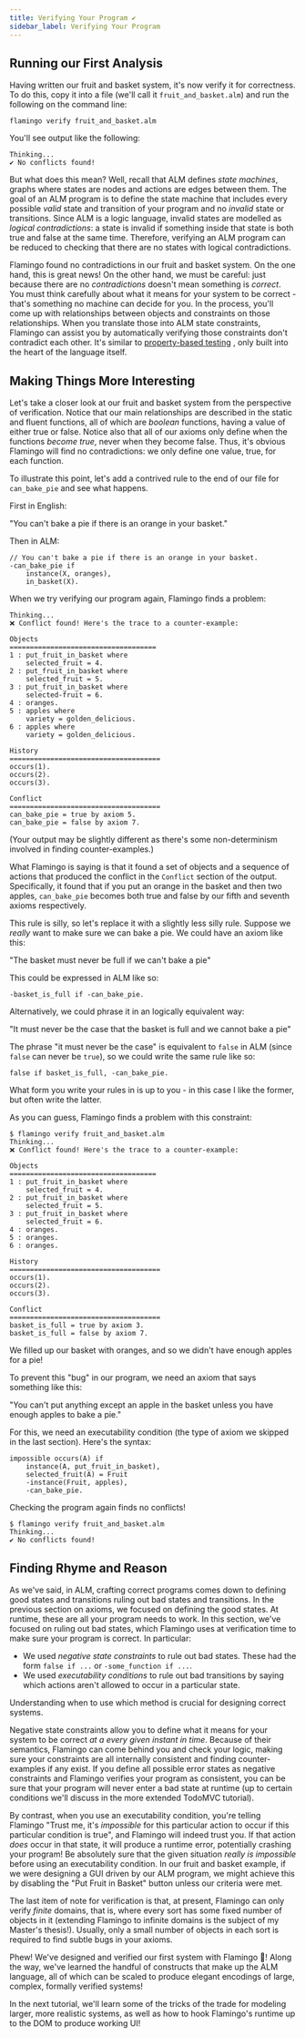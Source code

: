 ```yaml
---
title: Verifying Your Program ✔️
sidebar_label: Verifying Your Program️
---
```


## Running our First Analysis

Having written our fruit and basket system, it's now
verify it for correctness. To do this, copy it into
a file (we'll call it `fruit_and_basket.alm`) and run
the following on the command line:

```
flamingo verify fruit_and_basket.alm
```

You'll see output like the following:

```
Thinking...
✔️ No conflicts found!
```

But what does this mean? Well, recall that ALM defines _state machines_,
graphs where states are nodes and actions are edges between them. The goal
of an ALM program is to define the state machine that includes every possible
_valid_ state and transition of your program and no _invalid_ state or transitions.
Since ALM is a logic language, invalid states are modelled as _logical
contradictions_: a state is invalid if something inside that state is both
true and false at the same time. Therefore, verifying an ALM program can be reduced
to checking that there are no states with logical contradictions.

Flamingo found no contradictions in our fruit and basket system. On the one hand,
this is great news! On the other hand, we must be careful: just because there are
no _contradictions_ doesn't mean something is _correct_. You must think carefully
about what it means for your system to be correct - that's something no machine can
decide for you. In the process, you'll come up with relationships between objects
and constraints on those relationships. When you translate those into ALM state
constraints, Flamingo can assist you by automatically verifying those constraints
don't contradict each other. It's similar to
[property-based testing](https://hypothesis.works/articles/what-is-property-based-testing/)
, only built into the heart of the language itself.

## Making Things More Interesting

Let's take a closer look at our fruit and basket system from the perspective of
verification. Notice that our main relationships are described in the static and
fluent functions, all of which are _boolean_ functions, having a value of either
true or false. Notice also that all of our axioms only define when the functions
_become true_, never when they become false. Thus, it's obvious Flamingo will find
no contradictions: we only define one value, true, for each function.

To illustrate this point, let's add a contrived rule to the end of our file
for `can_bake_pie` and see what happens.

First in English:

"You can't bake a pie if there is an orange in your basket."

Then in ALM:
```
// You can't bake a pie if there is an orange in your basket.
-can_bake_pie if
    instance(X, oranges),
    in_basket(X).
```

When we try verifying our program again, Flamingo finds a problem:

```
Thinking...
❌️ Conflict found! Here's the trace to a counter-example:

Objects
====================================
1 : put_fruit_in_basket where
    selected_fruit = 4.
2 : put_fruit_in_basket where
    selected_fruit = 5.
3 : put_fruit_in_basket where
    selected-fruit = 6.
4 : oranges.
5 : apples where
    variety = golden_delicious.
6 : apples where
    variety = golden_delicious.

History
=====================================
occurs(1).
occurs(2).
occurs(3).

Conflict
=====================================
can_bake_pie = true by axiom 5.
can_bake_pie = false by axiom 7.
```
(Your output may be slightly different as there's some non-determinism
involved in finding counter-examples.)

What Flamingo is saying is that it found a set of objects and a sequence
of actions that produced the conflict in the `Conflict` section of the output.
Specifically, it found that if you put an orange in the basket and then two
apples, `can_bake_pie` becomes both true and false by our fifth and seventh
axioms respectively.

This rule is silly, so let's replace it with a slightly less
silly rule. Suppose we _really_ want to make sure we can bake
a pie. We could have an axiom like this:

"The basket must never be full if we can't bake a pie"

This could be expressed in ALM like so:
```alm
-basket_is_full if -can_bake_pie.
```

Alternatively, we could phrase it in an logically equivalent way:

"It must never be the case that the basket is full and we cannot bake
a pie"

The phrase "it must never be the case" is equivalent to `false` in ALM
(since `false` can never be `true`), so we could write the same rule like
so:

```alm
false if basket_is_full, -can_bake_pie.
```

What form you write your rules in is up to you - in this case I like
the former, but often write the latter.

As you can guess, Flamingo finds a problem with this constraint:

```
$ flamingo verify fruit_and_basket.alm
Thinking...
❌️ Conflict found! Here's the trace to a counter-example:

Objects
====================================
1 : put_fruit_in_basket where
    selected_fruit = 4.
2 : put_fruit_in_basket where
    selected_fruit = 5.
3 : put_fruit_in_basket where
    selected_fruit = 6.
4 : oranges.
5 : oranges.
6 : oranges.

History
=====================================
occurs(1).
occurs(2).
occurs(3).

Conflict
=====================================
basket_is_full = true by axiom 3.
basket_is_full = false by axiom 7.
```

We filled up our basket with oranges, and so we didn't have enough apples
for a pie!

To prevent this "bug" in our program, we need an axiom that says something
like this:

"You can't put anything except an apple in the basket unless you have enough
apples to bake a pie."

For this, we need an executability condition (the type of axiom we skipped
in the last section). Here's the syntax:

```
impossible occurs(A) if
    instance(A, put_fruit_in_basket),
    selected_fruit(A) = Fruit
    -instance(Fruit, apples),
    -can_bake_pie.
```

Checking the program again finds no conflicts! 

```
$ flamingo verify fruit_and_basket.alm
Thinking...
✔️ No conflicts found!
```

## Finding Rhyme and Reason

As we've said, in ALM, crafting correct programs comes down to defining good
states and transitions ruling out bad states and transitions. In the previous
section on axioms, we focused on defining the good states. At runtime, these
are all your program needs to work. In this section, we've focused on ruling
out bad states, which Flamingo uses at verification time to make sure your
program is correct. In particular:
- We used _negative state constraints_ to rule out bad states. These had the form
`false if ...` or `-some_function if ...`.
- We used _executability conditions_ to rule out bad transitions by saying which
actions aren't allowed to occur in a particular state.

Understanding when to use which method is crucial for designing correct systems.

Negative state constraints allow you to define what it means for your system
to be correct _at a every given instant in time_. Because of their semantics,
Flamingo can come behind you and check your logic, making sure your constraints
are all internally consistent and finding counter-examples if any exist. If you
define all possible error states as negative constraints and Flamingo verifies
your program as consistent, you can be sure that your program will never enter
a bad state at runtime (up to certain conditions we'll discuss in the more extended
TodoMVC tutorial).

By contrast, when you use an executability condition, you're telling Flamingo
"Trust me, it's _impossible_ for this particular action to occur if this
particular condition is true", and Flamingo will indeed trust you. If that
action _does_ occur in that state, it will produce a runtime error, potentially
crashing your program! Be absolutely sure that the given situation _really is
impossible_ before using an executability condition. In our fruit and basket 
example, if we were designing a GUI driven by our ALM program, we might achieve
this by disabling the "Put Fruit in Basket" button unless our criteria were met.

The last item of note for verification is that, at present, Flamingo can only
verify _finite_ domains, that is, where every sort has some fixed number of objects
in it (extending Flamingo to infinite domains is the subject
of my Master's thesis!). Usually, only a small number of objects in each sort
is required to find subtle bugs in your axioms.

Phew! We've designed and verified our first system with Flamingo 🍻!
Along the way, we've learned the handful of constructs that make up the
ALM language, all of which can be scaled to produce elegant encodings of
large, complex, formally verified systems!

In the next tutorial, we'll learn some of the tricks of the trade for modeling
larger, more realistic systems, as well as how to hook Flamingo's runtime up
to the DOM to produce working UI!
